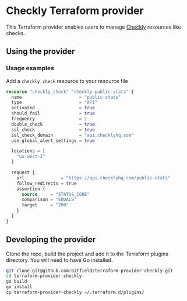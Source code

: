 # Checkly Terraform provider

This Terraform provider enables users to manage [Checkly](https://checklyhq.com) resources like checks.

## Using the provider



### Usage examples

Add a `checkly_check` resource to your resource file

```terraform
resource "checkly_check" "checkly-public-stats" {
  name                      = "public-stats"
  type                      = "API"
  activated                 = true
  should_fail               = true
  frequency                 = 1
  double_check              = true
  ssl_check                 = true
  ssl_check_domain          = "api.checklyhq.com"
  use_global_alert_settings = true

  locations = [
    "us-west-1"
  ]

  request {
    url              = "https://api.checklyhq.com/public-stats"
    follow_redirects = true
    assertion {
      source     = "STATUS_CODE"
      comparison = "EQUALS"
      target     = "200"
    }
  }
}
```

## Developing the provider

Clone the repo, build the project and add it to the Terraform plugins directory. You will need to have Go installed.

```bash
git clone git@github.com:bitfield/terraform-provider-checkly.git
cd terraform-provider-checkly
go build
go install
cp terraform-provider-checkly ~/.terraform.d/plugins/
```